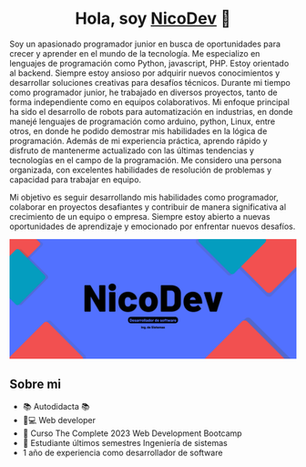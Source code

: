 <div align="left">
<h1 align="center">Hola, soy <a href="https://www.linkedin.com/in/nicolas-bejarano">NicoDev</a> 👋</h1>
 <p>Soy un apasionado programador junior en busca de oportunidades para crecer y aprender en el mundo de la tecnología. Me especializo en lenguajes de programación como Python, javascript, PHP. Estoy orientado al backend. Siempre estoy ansioso por adquirir nuevos conocimientos y desarrollar soluciones creativas para desafíos técnicos.
Durante mi tiempo como programador junior, he trabajado en diversos proyectos, tanto de forma independiente como en equipos colaborativos. Mi enfoque principal ha sido el desarrollo de robots para automatización en industrias, en donde manejé lenguajes de programación como arduino, python, Linux, entre otros, en donde he podido demostrar mis habilidades en la lógica de programación.
Además de mi experiencia práctica, aprendo rápido y disfruto de mantenerme actualizado con las últimas tendencias y tecnologías en el campo de la programación. Me considero una persona organizada, con excelentes habilidades de resolución de problemas y capacidad para trabajar en equipo.

Mi objetivo es seguir desarrollando mis habilidades como programador, colaborar en proyectos desafiantes y contribuir de manera significativa al crecimiento de un equipo o empresa. Siempre estoy abierto a nuevas oportunidades de aprendizaje y emocionado por enfrentar nuevos desafíos.</p>
</div>
<img src="/GITHUB.png">

## Sobre mi

- 📚 Autodidacta 📚
- 📲💻 Web developer
- 🧑‍ Curso The Complete 2023 Web Development Bootcamp
- 🧑‍ Estudiante últimos semestres Ingeniería de sistemas
- 1 año de experiencia como desarrollador de software

<br>
